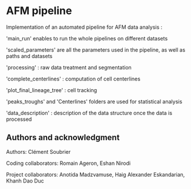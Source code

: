 # AFM pipeline
Implementation of an automated pipeline for AFM data analysis : 

'main_run' enables to run the whole pipelines on different datasets

'scaled_parameters' are all the parameters used in the pipeline, as well as paths and datasets

'processing' : raw data treatment and segmentation

'complete_centerlines' : computation of cell centerlines

'plot_final_lineage_tree' : cell tracking 

'peaks_troughs' and 'Centerlines' folders are used for statistical analysis

'data_description' : description of the data structure once the data is processed

## Authors and acknowledgment
Authors: Clément Soubrier 

Coding collaborators: Romain Ageron, Eshan Nirodi

Project collaborators: Anotida Madzvamuse, Haig Alexander Eskandarian, Khanh Dao Duc  